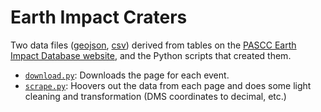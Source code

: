 # Earth Impact Craters
Two data files ([geojson](earth-impact-craters.geojson), [csv](earth-impact-craters.csv)) derived from tables on the [PASCC Earth Impact Database website](http://www.passc.net/EarthImpactDatabase/New%20website_05-2018/Index.html), and the Python scripts that created them.

- [`download.py`](download.py): Downloads the page for each event.
- [`scrape.py`](scrape.py): Hoovers out the data from each page and does some light cleaning and transformation (DMS coordinates to decimal, etc.)